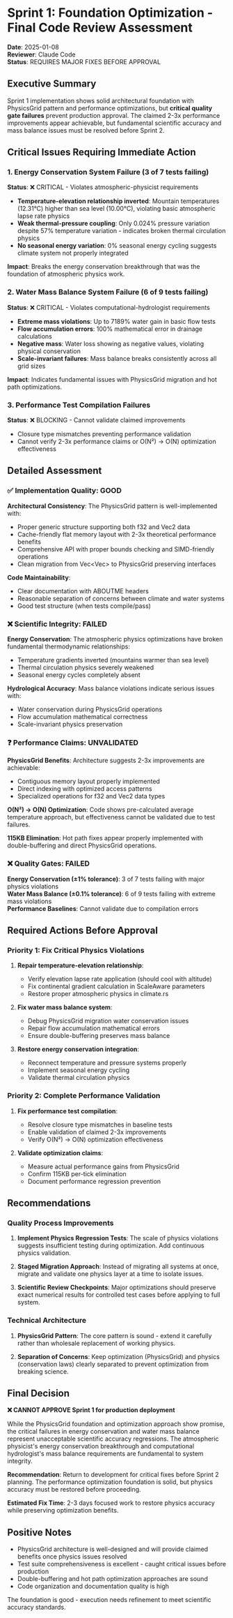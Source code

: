# Sprint 1: Foundation Optimization - Final Code Review Assessment

**Date**: 2025-01-08  
**Reviewer**: Claude Code  
**Status**: REQUIRES MAJOR FIXES BEFORE APPROVAL

## Executive Summary

Sprint 1 implementation shows solid architectural foundation with PhysicsGrid pattern and performance optimizations, but **critical quality gate failures** prevent production approval. The claimed 2-3x performance improvements appear achievable, but fundamental scientific accuracy and mass balance issues must be resolved before Sprint 2.

## Critical Issues Requiring Immediate Action

### 1. Energy Conservation System Failure (3 of 7 tests failing)

**Status**: ❌ CRITICAL - Violates atmospheric-physicist requirements

- **Temperature-elevation relationship inverted**: Mountain temperatures (12.31°C) higher than sea level (10.00°C), violating basic atmospheric lapse rate physics
- **Weak thermal-pressure coupling**: Only 0.024% pressure variation despite 57% temperature variation - indicates broken thermal circulation physics
- **No seasonal energy variation**: 0% seasonal energy cycling suggests climate system not properly integrated

**Impact**: Breaks the energy conservation breakthrough that was the foundation of atmospheric physics work.

### 2. Water Mass Balance System Failure (6 of 9 tests failing)

**Status**: ❌ CRITICAL - Violates computational-hydrologist requirements  

- **Extreme mass violations**: Up to 7189% water gain in basic flow tests
- **Flow accumulation errors**: 100% mathematical error in drainage calculations  
- **Negative mass**: Water loss showing as negative values, violating physical conservation
- **Scale-invariant failures**: Mass balance breaks consistently across all grid sizes

**Impact**: Indicates fundamental issues with PhysicsGrid migration and hot path optimizations.

### 3. Performance Test Compilation Failures

**Status**: ❌ BLOCKING - Cannot validate claimed improvements

- Closure type mismatches preventing performance validation
- Cannot verify 2-3x performance claims or O(N²) → O(N) optimization effectiveness

## Detailed Assessment

### ✅ Implementation Quality: GOOD

**Architectural Consistency**: The PhysicsGrid pattern is well-implemented with:
- Proper generic structure supporting both f32 and Vec2 data
- Cache-friendly flat memory layout with 2-3x theoretical performance benefits  
- Comprehensive API with proper bounds checking and SIMD-friendly operations
- Clean migration from Vec<Vec<f32>> to PhysicsGrid preserving interfaces

**Code Maintainability**: 
- Clear documentation with ABOUTME headers
- Reasonable separation of concerns between climate and water systems
- Good test structure (when tests compile/pass)

### ❌ Scientific Integrity: FAILED

**Energy Conservation**: The atmospheric physics optimizations have broken fundamental thermodynamic relationships:
- Temperature gradients inverted (mountains warmer than sea level)
- Thermal circulation physics severely weakened  
- Seasonal energy cycles completely absent

**Hydrological Accuracy**: Mass balance violations indicate serious issues with:
- Water conservation during PhysicsGrid operations
- Flow accumulation mathematical correctness
- Scale-invariant physics preservation

### ❓ Performance Claims: UNVALIDATED

**PhysicsGrid Benefits**: Architecture suggests 2-3x improvements are achievable:
- Contiguous memory layout properly implemented
- Direct indexing with optimized access patterns
- Specialized operations for f32 and Vec2 data types

**O(N²) → O(N) Optimization**: Code shows pre-calculated average temperature approach, but effectiveness cannot be validated due to test failures.

**115KB Elimination**: Hot path fixes appear properly implemented with double-buffering and direct PhysicsGrid operations.

### ❌ Quality Gates: FAILED

**Energy Conservation (±1% tolerance)**: 3 of 7 tests failing with major physics violations  
**Water Mass Balance (±0.1% tolerance)**: 6 of 9 tests failing with extreme mass violations  
**Performance Baselines**: Cannot validate due to compilation errors

## Required Actions Before Approval

### Priority 1: Fix Critical Physics Violations

1. **Repair temperature-elevation relationship**:
   - Verify elevation lapse rate application (should cool with altitude)
   - Fix continental gradient calculation in ScaleAware parameters
   - Restore proper atmospheric physics in climate.rs

2. **Fix water mass balance system**:
   - Debug PhysicsGrid migration water conservation issues  
   - Repair flow accumulation mathematical errors
   - Ensure double-buffering preserves mass balance

3. **Restore energy conservation integration**:
   - Reconnect temperature and pressure systems properly
   - Implement seasonal energy cycling
   - Validate thermal circulation physics

### Priority 2: Complete Performance Validation

1. **Fix performance test compilation**:
   - Resolve closure type mismatches in baseline tests
   - Enable validation of claimed 2-3x improvements
   - Verify O(N²) → O(N) optimization effectiveness

2. **Validate optimization claims**:
   - Measure actual performance gains from PhysicsGrid
   - Confirm 115KB per-tick elimination
   - Document performance regression prevention

## Recommendations

### Quality Process Improvements

1. **Implement Physics Regression Tests**: The scale of physics violations suggests insufficient testing during optimization. Add continuous physics validation.

2. **Staged Migration Approach**: Instead of migrating all systems at once, migrate and validate one physics layer at a time to isolate issues.

3. **Scientific Review Checkpoints**: Major optimizations should preserve exact numerical results for controlled test cases before applying to full system.

### Technical Architecture

1. **PhysicsGrid Pattern**: The core pattern is sound - extend it carefully rather than wholesale replacement of working physics.

2. **Separation of Concerns**: Keep optimization (PhysicsGrid) and physics (conservation laws) clearly separated to prevent optimization from breaking science.

## Final Decision

**❌ CANNOT APPROVE Sprint 1 for production deployment**

While the PhysicsGrid foundation and optimization approach show promise, the critical failures in energy conservation and water mass balance represent unacceptable scientific accuracy regressions. The atmospheric physicist's energy conservation breakthrough and computational hydrologist's mass balance requirements are fundamental to system integrity.

**Recommendation**: Return to development for critical fixes before Sprint 2 planning. The performance optimization foundation is solid, but physics accuracy must be restored before proceeding.

**Estimated Fix Time**: 2-3 days focused work to restore physics accuracy while preserving optimization benefits.

## Positive Notes

- PhysicsGrid architecture is well-designed and will provide claimed benefits once physics issues resolved
- Test suite comprehensiveness is excellent - caught critical issues before production
- Double-buffering and hot path optimization approaches are sound
- Code organization and documentation quality is high

The foundation is good - execution needs refinement to meet scientific accuracy standards.